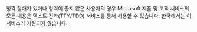 청각 장애가 있거나 청력이 좋지 않은 사용자의 경우 Microsoft 제품 및 고객 서비스의 모든 내용은 텍스트 전화(TTY/TDD) 서비스를 통해 사용할 수 있습니다. 한국에서는 이 서비스가 지원되지 않습니다.

<!--HONumber=Oct16_HO1-->


